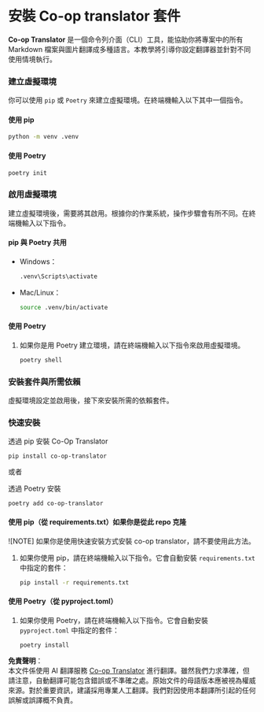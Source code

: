 <!--
CO_OP_TRANSLATOR_METADATA:
{
  "original_hash": "b6d85d887d2664539a438dae5d0dfa50",
  "translation_date": "2025-06-12T18:32:16+00:00",
  "source_file": "getting_started/command-line-guide/install-package.md",
  "language_code": "tw"
}
-->
# 安裝 Co-op translator 套件

**Co-op Translator** 是一個命令列介面（CLI）工具，能協助你將專案中的所有 Markdown 檔案與圖片翻譯成多種語言。本教學將引導你設定翻譯器並針對不同使用情境執行。

### 建立虛擬環境

你可以使用 `pip` 或 `Poetry` 來建立虛擬環境。在終端機輸入以下其中一個指令。

#### 使用 pip

```bash
python -m venv .venv
```

#### 使用 Poetry

```bash
poetry init
```

### 啟用虛擬環境

建立虛擬環境後，需要將其啟用。根據你的作業系統，操作步驟會有所不同。在終端機輸入以下指令。

#### pip 與 Poetry 共用

- Windows：

    ```bash
    .venv\Scripts\activate
    ```

- Mac/Linux：

    ```bash
    source .venv/bin/activate
    ```

#### 使用 Poetry

1. 如果你是用 Poetry 建立環境，請在終端機輸入以下指令來啟用虛擬環境。

    ```bash
    poetry shell
    ```

### 安裝套件與所需依賴

虛擬環境設定並啟用後，接下來安裝所需的依賴套件。

### 快速安裝

透過 pip 安裝 Co-Op Translator

```
pip install co-op-translator
```
或者

透過 Poetry 安裝
```
poetry add co-op-translator
```

#### 使用 pip（從 requirements.txt）如果你是從此 repo 克隆

![NOTE] 如果你是使用快速安裝方式安裝 co-op translator，請不要使用此方法。

1. 如果你使用 pip，請在終端機輸入以下指令。它會自動安裝 `requirements.txt` 中指定的套件：

    ```bash
    pip install -r requirements.txt
    ```

#### 使用 Poetry（從 pyproject.toml）

1. 如果你使用 Poetry，請在終端機輸入以下指令。它會自動安裝 `pyproject.toml` 中指定的套件：

    ```bash
    poetry install
    ```

**免責聲明**：  
本文件係使用 AI 翻譯服務 [Co-op Translator](https://github.com/Azure/co-op-translator) 進行翻譯。雖然我們力求準確，但請注意，自動翻譯可能包含錯誤或不準確之處。原始文件的母語版本應被視為權威來源。對於重要資訊，建議採用專業人工翻譯。我們對因使用本翻譯所引起的任何誤解或誤譯概不負責。